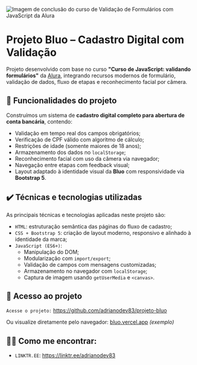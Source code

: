 ![Imagem de conclusão do curso de Validação de Formulários com JavaScript da Alura](https://i.imgur.com/FEn8cNA.png)

# Projeto Bluo – Cadastro Digital com Validação

Projeto desenvolvido com base no curso **"Curso de JavaScript: validando formulários"** da [Alura](https://www.alura.com.br), integrando recursos modernos de formulário, validação de dados, fluxo de etapas e reconhecimento facial por câmera.

## 🔨 Funcionalidades do projeto

Construímos um sistema de **cadastro digital completo para abertura de conta bancária**, contendo:

- Validação em tempo real dos campos obrigatórios;
- Verificação de CPF válido com algoritmo de cálculo;
- Restrições de idade (somente maiores de 18 anos);
- Armazenamento dos dados no `localStorage`;
- Reconhecimento facial com uso da câmera via navegador;
- Navegação entre etapas com feedback visual;
- Layout adaptado à identidade visual da **Bluo** com responsividade via **Bootstrap 5**.

## ✔️ Técnicas e tecnologias utilizadas

As principais técnicas e tecnologias aplicadas neste projeto são:

- `HTML`: estruturação semântica das páginas do fluxo de cadastro;
- `CSS + Bootstrap 5`: criação de layout moderno, responsivo e alinhado à identidade da marca;
- `JavaScript (ES6+)`:
  - Manipulação do DOM;
  - Modularização com `import/export`;
  - Validação de campos com mensagens customizadas;
  - Armazenamento no navegador com `localStorage`;
  - Captura de imagem usando `getUserMedia` e `<canvas>`.

## 📁 Acesso ao projeto

`Acesse o projeto:` https://github.com/adrianodev83/projeto-bluo

Ou visualize diretamente pelo navegador: [bluo.vercel.app](https://bluo.vercel.app) *(exemplo)*

## 👨‍💻 Como me encontrar:

- `LINKTR.EE`: https://linktr.ee/adrianodev83